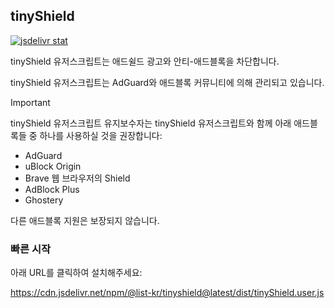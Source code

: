 ## tinyShield

[![jsdelivr stat](https://data.jsdelivr.com/v1/package/npm/@list-kr/tinyshield/badge)](https://www.jsdelivr.com/package/npm/@list-kr/tinyshield)

tinyShield 유저스크립트는 애드쉴드 광고와 안티-애드블록을 차단합니다.

tinyShield 유저스크립트는 AdGuard와 애드블록 커뮤니티에 의해 관리되고 있습니다.

> [!IMPORTANT]
> tinyShield 유저스크립트 유지보수자는 tinyShield 유저스크립트와 함께 아래 애드블록들 중 하나를 사용하실 것을 권장합니다:
> - AdGuard
> - uBlock Origin
> - Brave 웹 브라우저의 Shield
> - AdBlock Plus
> - Ghostery
>
> 다른 애드블록 지원은 보장되지 않습니다.

### 빠른 시작
아래 URL를 클릭하여 설치해주세요:

https://cdn.jsdelivr.net/npm/@list-kr/tinyshield@latest/dist/tinyShield.user.js